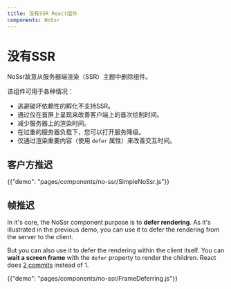 ```yaml
---
title: 没有SSR React组件
components: NoSsr
---
```


# 没有SSR

<p class="description">NoSsr故意从服务器端渲染（SSR）主题中删除组件。</p>

该组件可用于各种情况：

- 逃避破坏依赖性的孵化不支持SSR。
- 通过仅在首屏上呈现来改善客户端上的首次绘制时间。
- 减少服务器上的渲染时间。
- 在过重的服务器负载下，您可以打开服务降级。
- 仅通过渲染重要内容（使用 `defer` 属性）来改善交互时间。

## 客户方推迟

{{"demo": "pages/components/no-ssr/SimpleNoSsr.js"}}

## 帧推迟

In it's core, the NoSsr component purpose is to **defer rendering**. As it's illustrated in the previous demo, you can use it to defer the rendering from the server to the client.

But you can also use it to defer the rendering within the client itself. You can **wait a screen frame** with the `defer` property to render the children. React does [2 commits](https://reactjs.org/web-app/strict-mode.html#detecting-unexpected-side-effects) instead of 1.

{{"demo": "pages/components/no-ssr/FrameDeferring.js"}}